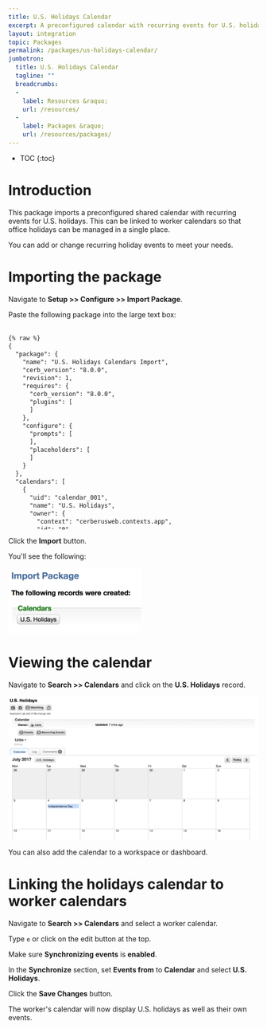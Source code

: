 ```yaml
---
title: U.S. Holidays Calendar
excerpt: A preconfigured calendar with recurring events for U.S. holidays.
layout: integration
topic: Packages
permalink: /packages/us-holidays-calendar/
jumbotron:
  title: U.S. Holidays Calendar
  tagline: ""
  breadcrumbs:
  -
    label: Resources &raquo;
    url: /resources/
  -
    label: Packages &raquo;
    url: /resources/packages/
---
```


* TOC
{:toc}

# Introduction

This package imports a preconfigured shared calendar with recurring events for U.S. holidays. This can be linked to worker calendars so that office holidays can be managed in a single place.

You can add or change recurring holiday events to meet your needs.

# Importing the package

Navigate to **Setup >> Configure >> Import Package**.

Paste the following package into the large text box:

<pre style="max-height: 29.25em;">
<code class="language-json">
{% raw %}
{
  "package": {
    "name": "U.S. Holidays Calendars Import",
    "cerb_version": "8.0.0",
    "revision": 1,
    "requires": {
      "cerb_version": "8.0.0",
      "plugins": [
      ]
    },
    "configure": {
      "prompts": [
      ],
      "placeholders": [
      ]
    }
  },
  "calendars": [
    {
      "uid": "calendar_001",
      "name": "U.S. Holidays",
      "owner": {
        "context": "cerberusweb.contexts.app",
        "id": "0"
      },
      "params": {
        "manual_disabled": "0",
        "sync_enabled": "0",
        "start_on_mon": "1",
        "hide_start_time": "1",
        "color_available": "#C5DCFA",
        "color_busy": "#C5DCFA"
      },
      "events": [
        {
          "uid": "event_001",
          "name": "New Year's Day",
          "is_available": false,
          "tz": "America/Los_Angeles",
          "event_start": "00:00:00",
          "event_end": "23:59:59",
          "recur_start": "0",
          "recur_end": "0",
          "patterns": [
            "Jan 1"
          ]
        },
        {
          "uid": "event_002",
          "name": "Independence Day",
          "is_available": false,
          "tz": "America/Los_Angeles",
          "event_start": "00:00:00",
          "event_end": "23:59:59",
          "recur_start": "0",
          "recur_end": "0",
          "patterns": [
            "July 4"
          ]
        },
        {
          "uid": "event_003",
          "name": "Labor Day",
          "is_available": false,
          "tz": "America/Los_Angeles",
          "event_start": "00:00:00",
          "event_end": "23:59:59",
          "recur_start": "0",
          "recur_end": "0",
          "patterns": [
            "first Monday of September"
          ]
        },
        {
          "uid": "event_004",
          "name": "Thanksgiving",
          "is_available": false,
          "tz": "America/Los_Angeles",
          "event_start": "00:00:00",
          "event_end": "23:59:59",
          "recur_start": "0",
          "recur_end": "0",
          "patterns": [
            "fourth Thursday of November"
          ]
        },
        {
          "uid": "event_005",
          "name": "Christmas",
          "is_available": false,
          "tz": "America/Los_Angeles",
          "event_start": "00:00:00",
          "event_end": "23:59:59",
          "recur_start": "0",
          "recur_end": "0",
          "patterns": [
            "Dec 25"
          ]
        },
        {
          "uid": "event_006",
          "name": "New Year's Eve",
          "is_available": false,
          "tz": "America/Los_Angeles",
          "event_start": "00:00:00",
          "event_end": "23:59:59",
          "recur_start": "0",
          "recur_end": "0",
          "patterns": [
            "Dec 31"
          ]
        }
      ]
    }
  ]
}
{% endraw %}
</code>
</pre>

Click the **Import** button.

You'll see the following:

<div class="cerb-screenshot">
<img src="/assets/images/packages/us-holidays/imported.png" class="screenshot">
</div>

# Viewing the calendar

Navigate to **Search >> Calendars** and click on the **U.S. Holidays** record.

<div class="cerb-screenshot">
<img src="/assets/images/packages/us-holidays/calendar.png" class="screenshot">
</div>

You can also add the calendar to a workspace or dashboard.

# Linking the holidays calendar to worker calendars

Navigate to **Search >> Calendars** and select a worker calendar.

Type `e` or click on the edit button at the top.

Make sure **Synchronizing events** is **enabled**.

In the **Synchronize** section, set **Events from** to **Calendar** and select **U.S. Holidays**.

Click the **Save Changes** button.

The worker's calendar will now display U.S. holidays as well as their own events.